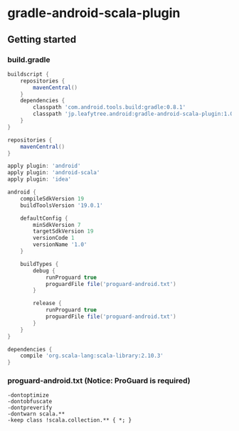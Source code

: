 gradle-android-scala-plugin
============================

## Getting started

### build.gradle

```Groovy
buildscript {
    repositories {
        mavenCentral()
    }
    dependencies {
        classpath 'com.android.tools.build:gradle:0.8.1'
        classpath 'jp.leafytree.android:gradle-android-scala-plugin:1.0-SNAPSHOT'
    }
}

repositories {
    mavenCentral()
}

apply plugin: 'android'
apply plugin: 'android-scala'
apply plugin: 'idea'

android {
    compileSdkVersion 19
    buildToolsVersion '19.0.1'

    defaultConfig {
        minSdkVersion 7
        targetSdkVersion 19
        versionCode 1
        versionName '1.0'
    }

    buildTypes {
        debug {
            runProguard true
            proguardFile file('proguard-android.txt')
        }

        release {
            runProguard true
            proguardFile file('proguard-android.txt')
        }
    }
}

dependencies {
    compile 'org.scala-lang:scala-library:2.10.3'
}
```

### proguard-android.txt (Notice: ProGuard is required)

```
-dontoptimize
-dontobfuscate
-dontpreverify
-dontwarn scala.**
-keep class !scala.collection.** { *; }
```
